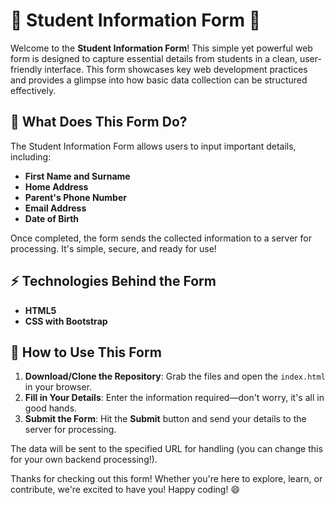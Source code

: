 # 🚀 Student Information Form 📄

Welcome to the **Student Information Form**! This simple yet powerful web form is designed to capture essential details from students in a clean, user-friendly interface. This form showcases key web development practices and provides a glimpse into how basic data collection can be structured effectively.

## 📝 What Does This Form Do?

The Student Information Form allows users to input important details, including:

- **First Name and Surname**
- **Home Address** 
- **Parent's Phone Number** 
- **Email Address** 
- **Date of Birth** 

Once completed, the form sends the collected information to a server for processing. It's simple, secure, and ready for use!

## ⚡ Technologies Behind the Form

- **HTML5**
- **CSS with Bootstrap**

## 🚀 How to Use This Form

1. **Download/Clone the Repository**: Grab the files and open the `index.html` in your browser.
2. **Fill in Your Details**: Enter the information required—don't worry, it's all in good hands.
3. **Submit the Form**: Hit the **Submit** button and send your details to the server for processing.
   
The data will be sent to the specified URL for handling (you can change this for your own backend processing!).

Thanks for checking out this form! Whether you're here to explore, learn, or contribute, we're excited to have you! Happy coding! 😄
